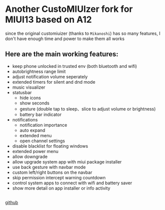 # Another CustoMIUIzer fork for MIUI13 based on A12

since the original customiuizer (thanks to `Mikanoshi`) has so many features, I don't have enough time and power to make them all works

## Here are the main working features:
* keep phone unlocked in trusted env (both bluetooth and wifi)
* autobrightness range limit
* adjust notification volume seperately
* extended timers for silent and dnd mode
* music visualizer
* statusbar 
  * hide icons
  * show seconds
  * gesture (double tap to sleep、slice to adjust volume or brightness)
  * battery bar indicator
* notifications
  * notification importance
  * auto expand
  * extended menu
  * open channel settings
* disable blacklist for floating windows
* extended power menu
* allow downgrade
* allow upgrade system app with miui package installer
* use back gesture with navbar mode
* custom left/right buttons on the navbar
* skip permission intercept warning countdown
* control system apps to connect with wifi and battery saver
* show more detail on app installer or info activity

##
[github](https://github.com/monwf/customiuizer)
